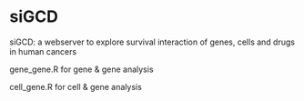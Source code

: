 # siGCD
siGCD: a webserver to explore survival interaction of genes, cells and drugs in human cancers

gene_gene.R for gene & gene analysis

cell_gene.R for cell & gene analysis
